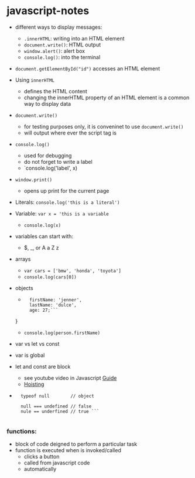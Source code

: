# javascript-notes

- different ways to display messages:
    - `.innerHTML`: writing into an HTML element
    - `document.write()`: HTML output
    - `window.alert()`: alert box
    - `console.log()`: into the terminal

- `document.getElementById("id")` accesses an HTML element

- Using `innerHTML`
    - defines the HTML content
    - changing the innerHTML property of an HTML element is a common way to display data

- `document.write()`
    - for testing purposes only, it is conveninet to use `document.write()`
    - will output where ever the script tag is

- `console.log()`
    - used for debugging
    - do not forget to write a label
    - `console.log('label', x)

- `window.print()`
    - opens up print for the current page


- Literals: `console.log('this is a literal')`
- Variable: `var x = 'this is a variable`
    - `console.log(x)`

- variables can start with:
    - $, _, or A a Z z


- arrays
    - `var cars = ['bmw', 'honda', 'toyota']`
    - `console.log(cars[0])`

- objects
    - ```var person = {
        firstName: 'jenner',
        lastName: 'dulce',
        age: 27;```
    }
    - `console.log(person.firstName)`

- var vs let vs const
- var is global
- let and const are block
    - see youtube video in Javascript [Guide](https://www.youtube.com/watch?v=dzEieWaOJE0&t=14s)
    - [Hoisting](https://www.youtube.com/watch?v=j-9_15QBW2s)

- ``` typeof undefined   // undefined
    typeof null        // object

    null === undefined // false
    nule == underfined // true ```


### functions:
- block of code deigned to perform a particular task
- function is executed when is invoked/called
    - clicks a button
    - called from javascript code
    - automatically

